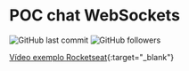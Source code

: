 # POC chat WebSockets
![GitHub last commit](https://img.shields.io/github/last-commit/Kaspary/chat_websockets) ![GitHub followers](https://img.shields.io/github/followers/Kaspary?label=Jo%C3%A3o%20Pedro%20Kaspary&style=social)


[Vídeo exemplo Rocketseat](https://www.youtube.com/watch?v=-jXfKDYJJvo){:target="_blank"}